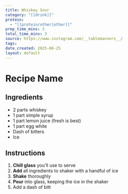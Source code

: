 ```yaml
---
title: Whiskey Sour
category: "[[drink]]"
protein:
  - "[[protein/other|other]]"
prep_time_mins: 3
total_time_mins: 3
source: https://www.instagram.com/__tablemanners__/
tags: 
date_created: 2025-06-25
layout: default
---
```


# Recipe Name

## Ingredients

- 2 parts whiskey
- 1 part simple syrup
- 1 part lemon juice (fresh is best)
- 1 part egg white
- Dash of bitters
- Ice

## Instructions

1. **Chill glass** you'll use to serve
2. **Add** all ingredients to shaker with a handful of ice
3. **Shake** thoroughly
4. **Pour** into glass, keeping the ice in the shaker
5. Add a dash of bitt
